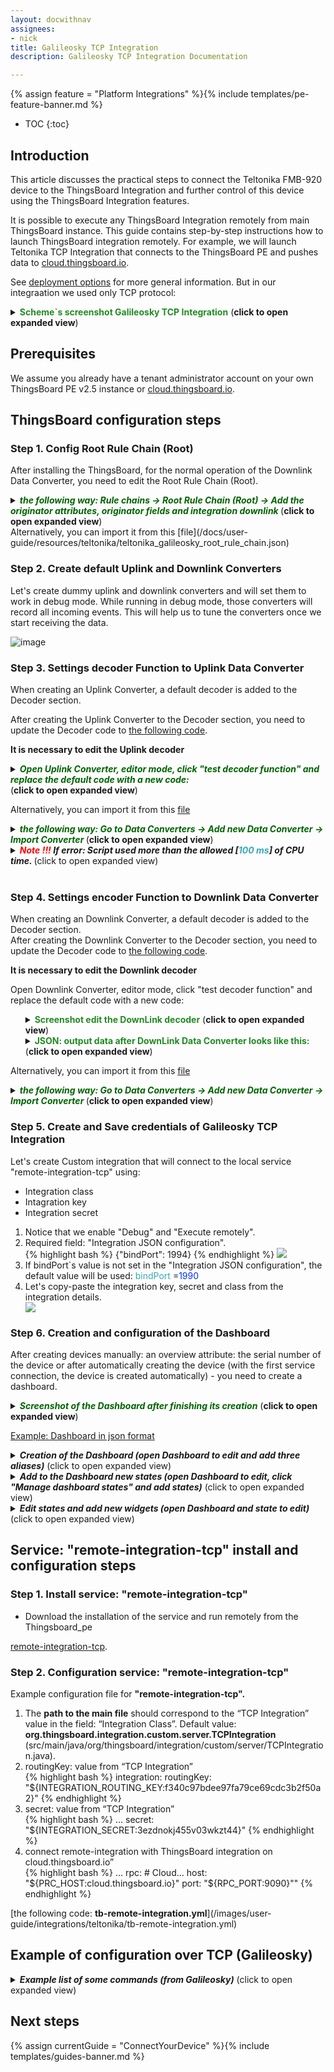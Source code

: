 ```yaml
---
layout: docwithnav
assignees:
- nick
title: Galileosky TCP Integration
description: Galileosky TCP Integration Documentation 

---
```


{% assign feature = "Platform Integrations" %}{% include templates/pe-feature-banner.md %}

* TOC
{:toc}

## Introduction

This article discusses the practical steps to connect the Teltonika FMB-920 device to the ThingsBoard Integration and further control of this device using the ThingsBoard Integration features.

It is possible to execute any ThingsBoard Integration remotely from main ThingsBoard instance.
This guide contains step-by-step instructions how to launch ThingsBoard integration remotely.
For example, we will launch Teltonika TCP Integration that connects to the ThingsBoard PE and pushes data to 
[cloud.thingsboard.io](https://cloud.thingsboard.io/signup).  

See [deployment options](/docs/user-guide/integrations/#deployment-options) for more general information.
But in our integraation we used only TCP protocol:
<details>
    <summary>
    <font color="#228b22"><b>Scheme`s screenshot Galileosky TCP Integration</b></font> (<b>click to open expanded view</b>)
    </summary>
    <img src="/images/user-guide/integrations/galileosky/embeded-integrations-overview.jpg">
</details> 


## Prerequisites

We assume you already have a tenant administrator account on your own ThingsBoard PE v2.5 instance or
[cloud.thingsboard.io](https://cloud.thingsboard.io/signup). 
 

## ThingsBoard configuration steps

### Step 1. Config Root Rule Chain (Root)

After installing the ThingsBoard, for the normal operation of the Downlink Data Converter, you need to edit the Root Rule Chain (Root).

<details>
    <summary>
        <font color="#006400"><i><b>the following way: Rule chains -> Root Rule Chain (Root) -> Add the originator attributes, originator fields and integration downlink </b></i></font> (<b>click to open expanded view</b>)
    </summary>
    <img src="/images/user-guide/integrations/teltonika/rule_chane.png">
</details>
Alternatively, you can import it from this [file](/docs/user-guide/resources/teltonika/teltonika_galileosky_root_rule_chain.json) 

### Step 2. Create default Uplink and Downlink Converters

Let's create dummy uplink and downlink converters and will set them to work in debug mode.
While running in debug mode, those converters will record all incoming events. 
This will help us to tune the converters once we start receiving the data.

![image](/images/user-guide/integrations/remote/default-converters.gif)  

### Step 3. Settings decoder Function  to Uplink Data Converter

When creating an Uplink Converter, a default decoder is added to the Decoder section.

After creating the Uplink Converter to the Decoder section, you need to update the Decoder code to [the following code](/images/user-guide/integrations/galileosky/upLinkDecoder.txt).

<b>It is necessary to edit the Uplink decoder</b>

<p></p> <p></p>
<details>
    <summary>
        <font color="#006400"><i><b>Open Uplink Converter, editor mode, click "test decoder function" and replace the default code with a new code:</b></i></font> <br> (<b>click to open expanded view</b>)
    </summary> 
   <ul>
        <details>
            <summary>
            <font color="#228b22"><b>Screenshot of editing the UpLink decoder</b></font> (<b>click to open expanded view</b>)
            </summary>
            <img src="/images/user-guide/integrations/teltonika/uplink_decoder.png">
        </details> 
    </ul>
</details>

Alternatively, you can import it from this [file](/docs/user-guide/resources/galileosky/galileosky_tcp_uplink_converter.json) 
<details>
    <summary>
        <font color="#006400"><i><b>the following way: Go to Data Converters -> Add new Data Converter -> Import Converter </b></i></font> (<b>click to open expanded view</b>)
    </summary>
    <img src="/images/user-guide/rule-engine-2-0/tutorials/mqtt-downlink/import_new_converter.png">
</details>

<details>
    <summary>
        <i><b><font color="#FF0000">Note !!!</font> If error: Script used more than the allowed [<font color="#36abb5">100 ms</font>] of CPU time. </b></i> (click to open expanded view)
    </summary>
    <ul>
        <li>If you have an <b>error</b> while executing <b>uplink scripts:</b></li>         
        {% highlight bash %}
            java.util.concurrent.ExecutionException: java.util.concurrent.ExecutionException: javax.script.ScriptException: delight.nashornsandbox.exceptions.ScriptCPUAbuseException: Script used more than the allowed [100 ms] of CPU time.
 	        at com.google.common.util.concurrent.AbstractFuture.getDoneValue(AbstractFuture.java:502) ...    
        {% endhighlight %}          
        <li>It is possible to raise <font color="#006400"><i><b>"Maximum CPU time in milliseconds allowed for script execution"</b></i></font> in <i><b>src/main/resources/tb-remote-integration.yml</b></i></li>  
        {% highlight bash %}
            ...
            js:
              evaluator: "${JS_EVALUATOR:local}" # local/remote
              # Built-in JVM JavaScript environment properties
              local:
                 # Use Sandboxed (secured) JVM JavaScript environment
                 use_js_sandbox: "${USE_LOCAL_JS_SANDBOX:false}"
                ...
                # Maximum CPU time in milliseconds allowed for script execution
                max_cpu_time: "${LOCAL_JS_SANDBOX_MAX_CPU_TIME:300}"
                ...
        {% endhighlight %}
    </ul>
</details>
<br>

### Step 4. Settings encoder Function  to Downlink Data Converter
When creating an Downlink Converter, a default decoder is added to the Decoder section.<br>
After creating the Downlink Converter to the Decoder section, you need to update the Decoder code to [the following code](/images/user-guide/integrations/galileosky/downlinkDecoder.txt). <br>

<b>It is necessary to edit the Downlink decoder</b>

Open Downlink Converter, editor mode, click "test decoder function" and replace the default code with a new code:   
   <ul>
        <details>
            <summary>
            <font color="#228b22"><b>Screenshot edit the DownLink decoder</b></font> (<b>click to open expanded view</b>)
            </summary>
            <img src="/images/user-guide/integrations/galileosky/downlink_decoder.png">
        </details>         
        <details>
            <summary>
             <font color="#228b22"><b>JSON: output data after DownLink Data Converter looks like this:</b></font>  <br>(<b>click to open expanded view</b>)
             </summary>  
             {% highlight bash %}
             {
                 {
                    /** Encoder **/                    
                     var lenPacketStart = 26;
                     var result = setPayload(); 
                     function setPayload() {
                         if (msg.hasOwnProperty('payload') && metadata['payload'] !== null) {
                             return getPayload();
                         }
                         return null;
                     }                 
                     function getPayload() {
                         var rez = {
                             contentType: "JSON",
                             data:  getDataHexMany(),
                             metadata: {
                                 serialNumber: metadata['cs_serialNumber'],
                                 deviceName: metadata['originatorName'],
                                 payload:  getPayloadTrim()
                             }
                         };
                         return rez;
                     }                 
                     function convertToHex(str) {
                         var hex = '';
                         for(var i=0;i<str.length;i++) {
                             hex += ''+str.charCodeAt(i).toString(16);
                         }
                         return hex;
                     }                 
                     function convertToHexFixLen(str, len){
                         var strHex = len +str.toString(16);
                         return strHex.substring(strHex.length - len.length);
                     }                 
                     function getDataHexMany() {
                         var dataArrays = msg.payload.split(",");
                         var data = "";
                         for (var i = 0; i < dataArrays.length; i ++) {
                             data += (getDataHexOneForMany(dataArrays[i].trim()) + ",")
                         }
                         data = data.substring(0, data.lastIndexOf(","));                 
                         return data;                 
                     }                 
                     function getDataHexOneForMany(str) {
                         var lenCommand = str.length;
                         var lenPacket = lenPacketStart + lenCommand;
                         var lenCommandHex = convertToHexFixLen(lenCommand, "00");
                         var lenPacketHex = hexStringToStringRev(convertToHexFixLen(lenPacket, "0000"));
                         var serialNumberHex = convertToHex(metadata['cs_serialNumber']);
                         var commandHex = convertToHex(str);
                         var dataHex = "01" + lenPacketHex  + "03" + serialNumberHex + "04" + "0000" + "E0" + "00000000" + "E1" + lenCommandHex + commandHex;
                         return dataHex;
                     }                 
                     function hexStringToStringRev(str) {
                         var strRev = "";
                         for (var i = (str.length - 2); i >= 0; i -= 2) {
                             strRev += str.substring(i, i + 2);
                         }
                         return strRev;
                     }                 
                     function getPayloadTrim () {
                         var dataArrays = msg.payload.split(",");
                         var data = "";
                         for (var i = 0; i < dataArrays.length; i ++) {
                             data += (dataArrays[i].trim() + ",")
                         }
                         data = data.substring(0, data.lastIndexOf(","));
                         return data;
                     }                 
                     return result;
                 }
             }
             {% endhighlight %}
         </details>  
    </ul>  
    
    
Alternatively, you can import it from this [file](/docs/user-guide/resources/galileosky/galileosky_tcp_downlink_converter.json) 
<details>
    <summary>
        <font color="#006400"><i><b>the following way: Go to Data Converters -> Add new Data Converter -> Import Converter </b></i></font> (<b>click to open expanded view</b>)
    </summary>
    <img src="/images/user-guide/rule-engine-2-0/tutorials/mqtt-downlink/import_new_converter.png">
</details>   

### Step 5. Create and Save credentials of Galileosky TCP Integration

Let's create Custom integration that will connect to the local service "remote-integration-tcp" using:
- Integration class
- Intagration key
- Integration secret 
<ol>
    <li>Notice that we enable "Debug" and "Execute remotely".</li>    
    <li>Required field: "Integration JSON configuration".</li>
        {% highlight bash %}
            {"bindPort": 1994}
        {% endhighlight %}    
    <img src="/images/user-guide/integrations/galileosky/custom-galileosky-tcp-integration_config.png">
    <li>If bindPort`s value is not set in the "Integration JSON configuration", the default value will be used: <font color="#36abb5">bindPort </font>=<font color="#0031ff">1990</font></li>
    <li>Let's copy-paste the integration key, secret and class from the integration details.</li>
     <img src="/images/user-guide/integrations/galileosky/custom-galileosky-tcp-integration.png">   
</ol>

### Step 6. Creation  and  configuration of the Dashboard

After creating devices manually: an overview attribute: the serial number of the device or after automatically creating the device (with the first service connection, the device is created automatically) - you need to create a dashboard.

<details>
   <summary>
       <font color="#006400"><i><b>Screenshot of the Dashboard after finishing its creation</b></i></font> (<b>click to open expanded view</b>)
   </summary> 
   <img src="/images/user-guide/integrations/galileosky/galileosky_dashboard_example.png">
</details>

[Example:  Dashboard in json format](/docs/user-guide/resources/galileosky/galileosky_tcp.json)

<details>
  <summary>
    <i><b>Creation of the Dashboard (open Dashboard to edit and add three aliases)</b></i> (click to open expanded view)
  </summary> 
  <ol>
    <details>
      <summary>
          <font color="#006400"><i><b>Screenshot: add Entity aliases</b></i></font> (<b>click to open expanded view</b>)
      </summary> 
      <img src="/images/user-guide/integrations/galileosky/galileosky_dashboard_add_aliases.png">
    </details>  
    <ol>
         <li><b>ListGalileoisky:</b> Filter type=>Device type; Type=>galileosky;</li>
        <details>
            <summary>
                <font color="#006400"><i><b>Screenshot: add Entity aliases ListGalileosky</b></i></font> (<b>click to open expanded view</b>)
            </summary> 
            <img src="/images/user-guide/integrations/galileosky/galileosky_dashboard_alias_ListGalileosky.png">
        </details>
        <li><b>SelectedDevice:</b> Filter type=>Entity from dashboard state;</li>
        <details>
            <summary>
                <font color="#006400"><i><b>Screenshot: add Entity aliases SelectedDevice</b></i></font> (<b>click to open expanded view</b>)
            </summary> 
            <img src="/images/user-guide/integrations/teltonika/teltonika_dashboard_alias_SelectedDevice.png">
        </details>
    </ol>
   </ol>
</details>  

<details>
  <summary>
    <i><b>Add to the Dashboard new states (open Dashboard to edit, click "Manage dashboard states" and add states)</b></i> (click to open expanded view)
  </summary> 
  <ol>    
    <details>
         <summary>
             <font color="#006400"><i><b>Screenshot of creation of the states; main, map, detailers, uplinks</b></i></font> (<b>click to open expanded view</b>)
         </summary> 
         <img src="/images/user-guide/integrations/teltonika/teltonika_dashboard_states.png">
     </details>
    <ol>
        <li> state main: Name=>MAIN; Sate id:=>main; Root state=>true</li>
        <ul>
            <details>
                 <summary>
                     <font color="#006400"><i><b>Screenshot of creation of the state; main</b></i></font> (<b>click to open expanded view</b>)
                 </summary> 
                 <img src="/images/user-guide/integrations/teltonika/teltonika_dashboard_state_main.png">
             </details>
        </ul>    
        <li> state map: Name=>Map; Sate id:=>map; Root state=>false</li>
        <ul>
            <details>
                 <summary>
                     <font color="#006400"><i><b>Screenshot of creation of the state; main</b></i></font> (<b>click to open expanded view</b>)
                 </summary> 
                 <img src="/images/user-guide/integrations/teltonika/teltonika_dashboard_state_map.png">
             </details>
        </ul>    
        <li> state details: Name=>Setup -> ${entityName}; Sate id:=>details; Root state=>false</li>
        <ul>
            <details>
                 <summary>New 
                     <font color="#006400"><i><b>Screenshot of creation of the state; main</b></i></font> (<b>click to open expanded view</b>)
                 </summary> 
                 <img src="/images/user-guide/integrations/teltonika/teltonika_dashboard_state_details.png">
             </details>
        </ul>    
        <li> state uplinks: Name=>UPLINKS -> ${entityName}; Sate id:=>uplinks; Root state=>false</li>
        <ul>
            <details>
                 <summary>
                     <font color="#006400"><i><b>Screenshot of creation of the state; main</b></i></font> (<b>click to open expanded view</b>)
                 </summary> 
                 <img src="/images/user-guide/integrations/teltonika/teltonika_dashboard_state_uplinks.png">
             </details>
        </ul> 
    </ol>
   </ol>
</details>  

<details>
  <summary>
    <i><b>Edit states and add  new widgets (open Dashboard and state to edit)</b></i> (click to open expanded view)
  </summary> 
  <ol> 
    <li> state <b>main:</b></li>
        <ul>
            <li><b>Add widget:</b> Entities table: Cards -> Entities </li>
            <li><b>Data</b> widget: add Datasources -> Type=>Entity; Parameters=>ListGalileosky Fields=>serialNumber... </li>
            <details>
                 <summary>
                     <font color="#006400"><i><b>Screenshot of creation widget Entities table</b></i></font> (<b>click to open expanded view</b>)
                 </summary> 
                 <img src="/images/user-guide/integrations/galileosky/galileosky_dashboard_state_main_entities.png">
             </details>
            <li><b>Actions</b> widget: Details, GoToUplinks, GoToMap, Details (On row click) </li>        
            <details>
                  <summary>
                      <i><b>Add actions...</b></i> (click to open expanded view)
                  </summary> 
                  <ol>
                     <li> Add action <b>Details</b>: Action source=>Action cell button; Name=>Details; Type=>Navigation to new dashboard state; Target dashboard state=>details</li>
                     <ul>
                         <details>
                              <summary>
                                  <font color="#006400"><i><b>Screenshot add of action Details</b></i></font> (<b>click to open expanded view</b>)
                              </summary> 
                              <img src="/images/user-guide/integrations/teltonika/teltonika_dashboard_state_main_entities_details.png">
                          </details>
                     </ul>                  
                     <li> Add action <b>GoToUplinks</b>: Action source=>Action cell button; Name=>GoToUplinks; Type=>Navigation to new dashboard state; Target dashboard state=>uplinks</li>
                     <ul>
                         <details>
                              <summary>
                                  <font color="#006400"><i><b>Screenshot add action GoToUplinks</b></i></font> (<b>click to open expanded view</b>)
                              </summary> 
                              <img src="/images/user-guide/integrations/teltonika/teltonika_dashboard_state_main_entities_GoToUplinks.png">
                          </details>
                     </ul>                 
                     <li> Add action <b>GoToMap</b>: Action source=>Action cell button; Name=>GoToMap; Type=>Navigation to new dashboard state; Target dashboard state=>map</li>
                     <ul>
                         <details>
                              <summary>
                                  <font color="#006400"><i><b>Screenshot of add action GoToMap</b></i></font> (<b>click to open expanded view</b>)
                              </summary> 
                              <img src="/images/user-guide/integrations/teltonika/teltonika_dashboard_state_main_entities_GoToMap.png">
                          </details>
                     </ul>                  
                     <li>Add action <b>Details (On row click)</b>: Action source=>On row click; Name=>Detailsrow; Type=>Navigation to new dashboard state; Target dashboard state=>details</li>
                     <ul>
                         <details>
                              <summary>
                                  <font color="#006400"><i><b>Screenshot add of action Details (On row click)</b></i></font> (<b>click to open expanded view</b>)
                              </summary> 
                              <img src="/images/user-guide/integrations/teltonika/teltonika_dashboard_state_main_entities_detailsrow.png">
                          </details>
                     </ul>                  
                  </ol>
             </details>           
        </ul>  
    <li> state <b>map:</b></li>
        <ul>
            <li><b>Add widget:</b> Trip Animation: Maps -> Trip Animation</li>
            <li><b>Data</b> widget: add Datasources -> Type=>Entity; Parameters=>SelectedDevice; Fields=>latitude... </li>
            <details>
                 <summary>
                     <font color="#006400"><i><b>Screenshot of creation widget Trip Animation</b></i></font> (<b>click to open expanded view</b>)
                 </summary> 
                 <img src="/images/user-guide/integrations/teltonika/teltonika_dashboard_state_map_TripAnimation.png">
             </details> 
             <details>
                  <summary>
                      <font color="#006400"><i><b>Screenshot of widget Trip Animation -> Title: Device Migration Map</b></i></font> (<b>click to open expanded view</b>)
                  </summary> 
                  <img src="/images/user-guide/integrations/galileosky/galileosky_dashboard_state_map_MigrationMap.png">
              </details>   
        </ul> 
    <li> state <b>details:</b></li>
    <details>
         <summary>
             <font color="#006400"><i><b>Screenshot of creation All widgets state details: Name=>Setup -> ${entityName} </b></i></font> (<b>click to open expanded view</b>)
         </summary> 
         <img src="/images/user-guide/integrations/galileosky/galileosky_dashboard_state_details_Setup.png">
     </details>      
    <ul>
        <li><b>Add widget:</b> Timeseries table: Cards -> Timeseries table: Title=>Messages from device <p></p> <b>Data</b> widget: add Datasources -> Type=>Entity; Parameters=>SelectedDevice; Fields=>latitude... </li>
        <details>
             <summary>
                 <font color="#006400"><i><b>Screenshot of creation widget Timeseries table: Title=>Messages from device</b></i></font> (<b>click to open expanded view</b>)
             </summary> 
             <img src="/images/user-guide/integrations/teltonika/teltonika_dashboard_state_details_Timeseries.png">
         </details>          “TCP Integration”
         <li><b>Add widget:</b> Update Multiple Attributes: Input Widget -> Update Multiple Attributes <p></p> <b>Data</b> widget: add Datasources -> Type=>Entity; Parameters=>SelectedDevice; Fields=>key: payload; label: ${entityLabel} </li>
        <details>
             <summary>
                 <font color="#006400"><i><b>Screenshot of creation widget Update Multiple Attributes: Title: Send DownLink command</b></i></font> (<b>click to open expanded view</b>)
             </summary> 
             <img src="/images/user-guide/integrations/teltonika/teltonika_dashboard_state_details_InputAtrribut.png">
         </details>        
         <details>
             <summary>
                 <font color="#006400"><i><b>Screenshot of add to widget Update Multiple Attributes new field: key: payload; label: ${entityLabel} </b></i></font> (<b>click to open expanded view</b>)
             </summary> 
             <img src="/images/user-guide/integrations/teltonika/teltonika_dashboard_state_details_InputAtrribut_payload.png">
         </details>   
         <li><b>Add widget:</b> Timeseries table: Cards -> Timeseries table: Title=>Commands <p></p> <b>Data</b> widget: add Datasources -> Type=>Entity; Parameters=>SelectedDevice; Fields=>logs... </li>
         <details>
              <summary>
                  <font color="#006400"><i><b>Screenshot of creation widget Timeseries table: Title=>Commands</b></i></font> (<b>click to open expanded view</b>)
              </summary> 
              <img src="/images/user-guide/integrations/teltonika/teltonika_dashboard_state_details_logs.png">
         </details>        
    </ul>    
    <li> state <b>uplinks:</b></li>
    <details>
         <summary>
             <font color="#006400"><i><b>Screenshot of creation All widgets state uplinks: Name=>UPLINKS -> ${entityName} </b></i></font> (<b>click to open expanded view</b>)
         </summary> 
         <img src="/images/user-guide/integrations/galileosky/galileosky_dashboard_state_uplinks_allwidget.png">
     </details> 
    <ul>
        <li><b>Add widget:</b> Entities table: Cards -> Entities table: Title=>Last Entity Value <p></p> <b>Data</b> widget: add Datasources -> Type=>Entity; Parameters=>SelectedDevice; Fields=>model... </li>
        <details>
             <summary>
                 <font color="#006400"><i><b>Screenshot of creation widget Entities table: Title=>Last Entity Value</b></i></font> (<b>click to open expanded view</b>)
             </summary> 
             <img src="/images/user-guide/integrations/teltonika/teltonika_dashboard_state_uplinks_entity.png">
         </details>          
         <li><b>Add widget:</b> Timeseries - Flot: Charts -> Timeseries - Flot <p></p> <b>Data</b> widget: add Datasources -> Type=>Entity; Parameters=>SelectedDevice; Fields=>External Voltage mV... </li>
        <details>
             <summary>
                 <font color="#006400"><i><b>Screenshot of creation widget Timeseries - Flot: Title: Graph value</b></i></font> (<b>click to open expanded view</b>)
             </summary> 
             <img src="/images/user-guide/integrations/teltonika/teltonika_dashboard_state_uplinks_gtaph.png">
         </details>           
    </ul>
  </ol>
</details>



## Service: "remote-integration-tcp" install and configuration steps

### Step 1.  Install service: "remote-integration-tcp"
- Download the installation of the service and run remotely from the Thingsboard_pe

[remote-integration-tcp](https://github.com/nickAS21/remote-integration-tcp.git). 

### Step 2.  Configuration service: "remote-integration-tcp"

Example configuration file for <b>"remote-integration-tcp".</b>
<ol>
    <li>The <b>path to the main file</b> should correspond to the “TCP Integration” value in the field: “Integration Class”. Default value: <b>org.thingsboard.integration.custom.server.TCPIntegration</b> (src/main/java/org/thingsboard/integration/custom/server/TCPIntegration.java).</li>
    <li>routingKey: value from  “TCP Integration” </li>
        {% highlight bash %}
            integration:
                routingKey: "${INTEGRATION_ROUTING_KEY:f340c97bdee97fa79ce69cdc3b2f50a2}"
        {% endhighlight %}
    <li>secret: value from  “TCP Integration” </li>
        {% highlight bash %}
            ...
                secret: "${INTEGRATION_SECRET:3ezdnokj455v03wkzt44}"
        {% endhighlight %}    
     <li>connect remote-integration with ThingsBoard integration on cloud.thingsboard.io” </li>
        {% highlight bash %}
            ...
                rpc:
                  #  Cloud...
                  host: "${PRC_HOST:cloud.thingsboard.io}"
                  port: "${RPC_PORT:9090}""
        {% endhighlight %}
</ol>
[the following code: <b>tb-remote-integration.yml</b>](/images/user-guide/integrations/teltonika/tb-remote-integration.yml)

## Example of configuration over TCP (Galileosky)
<details>
     <summary>
         <i><b>Example list of some commands (from Galileosky)</b></i> (click to open expanded view)
     </summary> 
     {% highlight bash %}
         ...
             "HeadPack 1110",    // Ответ: HeadPack = 0000000000000000000000000000000000000000000000000000000000001110b
             "MainPack 1111000",    // Ответ: HeadPack = 0000000000000000000000000000000000000000000000000000000000001110b
             "status",
             "imei",
             "imsi", // код SIM-карты
             "inall",
             "insys",    // Ответ: INSYS: Pow=12438,Vbat=4196,Vant=2921,Vdc=4115,Temper=37
             "RS485",    // Ответ: RS485 100,0;100,1;100,2;100,3;100,4;100,5;100,6;100,7;100,8;100,9;100,10; 100,11;100,12;100,13;100,14;100,15;
             "statall",  // Ответ: StatAll: Dev=1,Ins=2,Outs=7,Mileage=152;
             "EFS 010117,01011712",  // EFS: Uploading of archive has been scheduled (ДДММГГ[ЧЧ[ММ]])
             "LED 60",   // Ответ: LED:LED=60
         ...
      {% endhighlight %}
</details>  


## Next steps

{% assign currentGuide = "ConnectYourDevice" %}{% include templates/guides-banner.md %}


